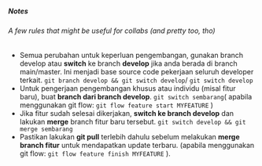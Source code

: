 ##### Notes
###### A few rules that might be useful for collabs (and pretty too, tho)
* Semua perubahan untuk keperluan pengembangan, gunakan branch develop atau **switch** ke branch **develop** jika anda berada di branch main/master. Ini menjadi base source code pekerjaan seluruh developer terkait. `git branch develop && git switch develop`/ `git switch develop`
* Untuk pengerjaan pengembangan khusus atau individu (misal fitur baru), buat **branch dari branch develop**. `git switch sembarang`( apabila menggunakan git flow: `git flow feature start MYFEATURE` )
* Jika fitur sudah selesai dikerjakan, **switch ke branch develop** dan lakukan **merge** branch fitur baru tersebut. `git switch develop && git merge sembarang`
* Pastikan lakukan **git pull** terlebih dahulu sebelum melakukan **merge branch fitur** untuk mendapatkan update terbaru. (apabila menggunakan git flow: `git flow feature finish MYFEATURE` ).

